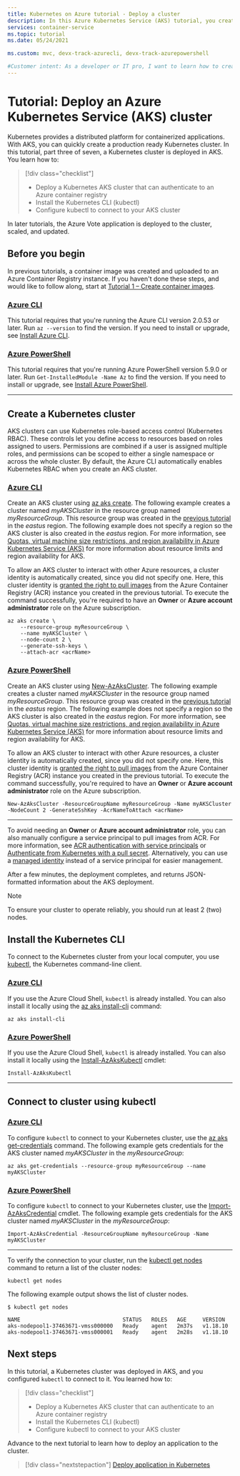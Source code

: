 ```yaml
---
title: Kubernetes on Azure tutorial - Deploy a cluster
description: In this Azure Kubernetes Service (AKS) tutorial, you create an AKS cluster and use kubectl to connect to the Kubernetes master node.
services: container-service
ms.topic: tutorial
ms.date: 05/24/2021

ms.custom: mvc, devx-track-azurecli, devx-track-azurepowershell

#Customer intent: As a developer or IT pro, I want to learn how to create an Azure Kubernetes Service (AKS) cluster so that I can deploy and run my own applications.
---
```


# Tutorial: Deploy an Azure Kubernetes Service (AKS) cluster

Kubernetes provides a distributed platform for containerized applications. With AKS, you can quickly create a production ready Kubernetes cluster. In this tutorial, part three of seven, a Kubernetes cluster is deployed in AKS. You learn how to:

> [!div class="checklist"]
> * Deploy a Kubernetes AKS cluster that can authenticate to an Azure container registry
> * Install the Kubernetes CLI (kubectl)
> * Configure kubectl to connect to your AKS cluster

In later tutorials, the Azure Vote application is deployed to the cluster, scaled, and updated.

## Before you begin

In previous tutorials, a container image was created and uploaded to an Azure Container Registry instance. If you haven't done these steps, and would like to follow along, start at [Tutorial 1 – Create container images][aks-tutorial-prepare-app].

### [Azure CLI](#tab/azure-cli)

This tutorial requires that you're running the Azure CLI version 2.0.53 or later. Run `az --version` to find the version. If you need to install or upgrade, see [Install Azure CLI][azure-cli-install].

### [Azure PowerShell](#tab/azure-powershell)

This tutorial requires that you're running Azure PowerShell version 5.9.0 or later. Run `Get-InstalledModule -Name Az` to find the version. If you need to install or upgrade, see [Install Azure PowerShell][azure-powershell-install].

---

## Create a Kubernetes cluster

AKS clusters can use Kubernetes role-based access control (Kubernetes RBAC). These controls let you define access to resources based on roles assigned to users. Permissions are combined if a user is assigned multiple roles, and permissions can be scoped to either a single namespace or across the whole cluster. By default, the Azure CLI automatically enables Kubernetes RBAC when you create an AKS cluster.

### [Azure CLI](#tab/azure-cli)

Create an AKS cluster using [az aks create][]. The following example creates a cluster named *myAKSCluster* in the resource group named *myResourceGroup*. This resource group was created in the [previous tutorial][aks-tutorial-prepare-acr] in the *eastus* region. The following example does not specify a region so the AKS cluster is also created in the *eastus* region. For more information, see [Quotas, virtual machine size restrictions, and region availability in Azure Kubernetes Service (AKS)][quotas-skus-regions] for more information about resource limits and region availability for AKS.

To allow an AKS cluster to interact with other Azure resources, a cluster identity is automatically created, since you did not specify one. Here, this cluster identity is [granted the right to pull images][container-registry-integration] from the Azure Container Registry (ACR) instance you created in the previous tutorial. To execute the command successfully, you're required to have an **Owner** or **Azure account administrator** role on the Azure subscription.

```azurecli
az aks create \
    --resource-group myResourceGroup \
    --name myAKSCluster \
    --node-count 2 \
    --generate-ssh-keys \
    --attach-acr <acrName>
```

### [Azure PowerShell](#tab/azure-powershell)

Create an AKS cluster using [New-AzAksCluster][new-azakscluster]. The following example creates a cluster named *myAKSCluster* in the resource group named *myResourceGroup*. This resource group was created in the [previous tutorial][aks-tutorial-prepare-acr] in the *eastus* region. The following example does not specify a region so the AKS cluster is also created in the *eastus* region. For more information, see [Quotas, virtual machine size restrictions, and region availability in Azure Kubernetes Service (AKS)][quotas-skus-regions] for more information about resource limits and region availability for AKS.

To allow an AKS cluster to interact with other Azure resources, a cluster identity is automatically created, since you did not specify one. Here, this cluster identity is [granted the right to pull images][container-registry-integration] from the Azure Container Registry (ACR) instance you created in the previous tutorial. To execute the command successfully, you're required to have an **Owner** or **Azure account administrator** role on the Azure subscription.

```azurepowershell
New-AzAksCluster -ResourceGroupName myResourceGroup -Name myAKSCluster -NodeCount 2 -GenerateSshKey -AcrNameToAttach <acrName>
```

---

To avoid needing an **Owner** or **Azure account administrator** role, you can also manually configure a service principal to pull images from ACR. For more information, see [ACR authentication with service principals](../container-registry/container-registry-auth-service-principal.md) or [Authenticate from Kubernetes with a pull secret](../container-registry/container-registry-auth-kubernetes.md). Alternatively, you can use a [managed identity](use-managed-identity.md) instead of a service principal for easier management.

After a few minutes, the deployment completes, and returns JSON-formatted information about the AKS deployment.

> [!NOTE]
> To ensure your cluster to operate reliably, you should run at least 2 (two) nodes.

## Install the Kubernetes CLI

To connect to the Kubernetes cluster from your local computer, you use [kubectl][kubectl], the Kubernetes command-line client.

### [Azure CLI](#tab/azure-cli)

If you use the Azure Cloud Shell, `kubectl` is already installed. You can also install it locally using the [az aks install-cli][] command:

```azurecli
az aks install-cli
```
### [Azure PowerShell](#tab/azure-powershell)

If you use the Azure Cloud Shell, `kubectl` is already installed. You can also install it locally using the [Install-AzAksKubectl][install-azakskubectl] cmdlet:

```azurepowershell
Install-AzAksKubectl
```

---

## Connect to cluster using kubectl

### [Azure CLI](#tab/azure-cli)

To configure `kubectl` to connect to your Kubernetes cluster, use the [az aks get-credentials][] command. The following example gets credentials for the AKS cluster named *myAKSCluster* in the *myResourceGroup*:

```azurecli
az aks get-credentials --resource-group myResourceGroup --name myAKSCluster
```

### [Azure PowerShell](#tab/azure-powershell)

To configure `kubectl` to connect to your Kubernetes cluster, use the [Import-AzAksCredential][import-azakscredential] cmdlet. The following example gets credentials for the AKS cluster named *myAKSCluster* in the *myResourceGroup*:

```azurepowershell
Import-AzAksCredential -ResourceGroupName myResourceGroup -Name myAKSCluster
```

---

To verify the connection to your cluster, run the [kubectl get nodes][kubectl-get] command to return a list of the cluster nodes:

```azurecli-interactive
kubectl get nodes
```

The following example output shows the list of cluster nodes.

```
$ kubectl get nodes

NAME                                STATUS   ROLES   AGE     VERSION
aks-nodepool1-37463671-vmss000000   Ready    agent   2m37s   v1.18.10
aks-nodepool1-37463671-vmss000001   Ready    agent   2m28s   v1.18.10
```

## Next steps

In this tutorial, a Kubernetes cluster was deployed in AKS, and you configured `kubectl` to connect to it. You learned how to:

> [!div class="checklist"]
> * Deploy a Kubernetes AKS cluster that can authenticate to an Azure container registry
> * Install the Kubernetes CLI (kubectl)
> * Configure kubectl to connect to your AKS cluster

Advance to the next tutorial to learn how to deploy an application to the cluster.

> [!div class="nextstepaction"]
> [Deploy application in Kubernetes][aks-tutorial-deploy-app]

<!-- LINKS - external -->
[kubectl]: https://kubernetes.io/docs/user-guide/kubectl/
[kubectl-get]: https://kubernetes.io/docs/reference/generated/kubectl/kubectl-commands#get

<!-- LINKS - internal -->
[aks-tutorial-deploy-app]: ./tutorial-kubernetes-deploy-application.md
[aks-tutorial-prepare-acr]: ./tutorial-kubernetes-prepare-acr.md
[aks-tutorial-prepare-app]: ./tutorial-kubernetes-prepare-app.md
[az ad sp create-for-rbac]: /cli/azure/ad/sp#az_ad_sp_create_for_rbac
[az acr show]: /cli/azure/acr#az_acr_show
[az role assignment create]: /cli/azure/role/assignment#az_role_assignment_create
[az aks create]: /cli/azure/aks#az_aks_create
[az aks install-cli]: /cli/azure/aks#az_aks_install_cli
[az aks get-credentials]: /cli/azure/aks#az_aks_get_credentials
[azure-cli-install]: /cli/azure/install-azure-cli
[container-registry-integration]: ./cluster-container-registry-integration.md
[quotas-skus-regions]: quotas-skus-regions.md
[azure-powershell-install]: /powershell/azure/install-az-ps
[new-azakscluster]: /powershell/module/az.aks/new-azakscluster
[install-azakskubectl]: /powershell/module/az.aks/install-azakskubectl
[import-azakscredential]: /powershell/module/az.aks/import-azakscredential
